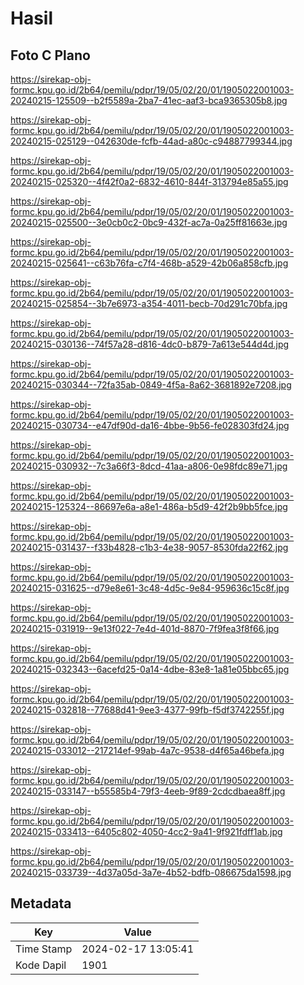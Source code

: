 # Hasil

## Foto C Plano

https://sirekap-obj-formc.kpu.go.id/2b64/pemilu/pdpr/19/05/02/20/01/1905022001003-20240215-125509--b2f5589a-2ba7-41ec-aaf3-bca9365305b8.jpg

https://sirekap-obj-formc.kpu.go.id/2b64/pemilu/pdpr/19/05/02/20/01/1905022001003-20240215-025129--042630de-fcfb-44ad-a80c-c94887799344.jpg

https://sirekap-obj-formc.kpu.go.id/2b64/pemilu/pdpr/19/05/02/20/01/1905022001003-20240215-025320--4f42f0a2-6832-4610-844f-313794e85a55.jpg

https://sirekap-obj-formc.kpu.go.id/2b64/pemilu/pdpr/19/05/02/20/01/1905022001003-20240215-025500--3e0cb0c2-0bc9-432f-ac7a-0a25ff81663e.jpg

https://sirekap-obj-formc.kpu.go.id/2b64/pemilu/pdpr/19/05/02/20/01/1905022001003-20240215-025641--c63b76fa-c7f4-468b-a529-42b06a858cfb.jpg

https://sirekap-obj-formc.kpu.go.id/2b64/pemilu/pdpr/19/05/02/20/01/1905022001003-20240215-025854--3b7e6973-a354-4011-becb-70d291c70bfa.jpg

https://sirekap-obj-formc.kpu.go.id/2b64/pemilu/pdpr/19/05/02/20/01/1905022001003-20240215-030136--74f57a28-d816-4dc0-b879-7a613e544d4d.jpg

https://sirekap-obj-formc.kpu.go.id/2b64/pemilu/pdpr/19/05/02/20/01/1905022001003-20240215-030344--72fa35ab-0849-4f5a-8a62-3681892e7208.jpg

https://sirekap-obj-formc.kpu.go.id/2b64/pemilu/pdpr/19/05/02/20/01/1905022001003-20240215-030734--e47df90d-da16-4bbe-9b56-fe028303fd24.jpg

https://sirekap-obj-formc.kpu.go.id/2b64/pemilu/pdpr/19/05/02/20/01/1905022001003-20240215-030932--7c3a66f3-8dcd-41aa-a806-0e98fdc89e71.jpg

https://sirekap-obj-formc.kpu.go.id/2b64/pemilu/pdpr/19/05/02/20/01/1905022001003-20240215-125324--86697e6a-a8e1-486a-b5d9-42f2b9bb5fce.jpg

https://sirekap-obj-formc.kpu.go.id/2b64/pemilu/pdpr/19/05/02/20/01/1905022001003-20240215-031437--f33b4828-c1b3-4e38-9057-8530fda22f62.jpg

https://sirekap-obj-formc.kpu.go.id/2b64/pemilu/pdpr/19/05/02/20/01/1905022001003-20240215-031625--d79e8e61-3c48-4d5c-9e84-959636c15c8f.jpg

https://sirekap-obj-formc.kpu.go.id/2b64/pemilu/pdpr/19/05/02/20/01/1905022001003-20240215-031919--9e13f022-7e4d-401d-8870-7f9fea3f8f66.jpg

https://sirekap-obj-formc.kpu.go.id/2b64/pemilu/pdpr/19/05/02/20/01/1905022001003-20240215-032343--6acefd25-0a14-4dbe-83e8-1a81e05bbc65.jpg

https://sirekap-obj-formc.kpu.go.id/2b64/pemilu/pdpr/19/05/02/20/01/1905022001003-20240215-032818--77688d41-9ee3-4377-99fb-f5df3742255f.jpg

https://sirekap-obj-formc.kpu.go.id/2b64/pemilu/pdpr/19/05/02/20/01/1905022001003-20240215-033012--217214ef-99ab-4a7c-9538-d4f65a46befa.jpg

https://sirekap-obj-formc.kpu.go.id/2b64/pemilu/pdpr/19/05/02/20/01/1905022001003-20240215-033147--b55585b4-79f3-4eeb-9f89-2cdcdbaea8ff.jpg

https://sirekap-obj-formc.kpu.go.id/2b64/pemilu/pdpr/19/05/02/20/01/1905022001003-20240215-033413--6405c802-4050-4cc2-9a41-9f921fdff1ab.jpg

https://sirekap-obj-formc.kpu.go.id/2b64/pemilu/pdpr/19/05/02/20/01/1905022001003-20240215-033739--4d37a05d-3a7e-4b52-bdfb-086675da1598.jpg


## Metadata

| Key        | Value               |
| ---------- | ------------------- |
| Time Stamp | 2024-02-17 13:05:41 |
| Kode Dapil | 1901                |



